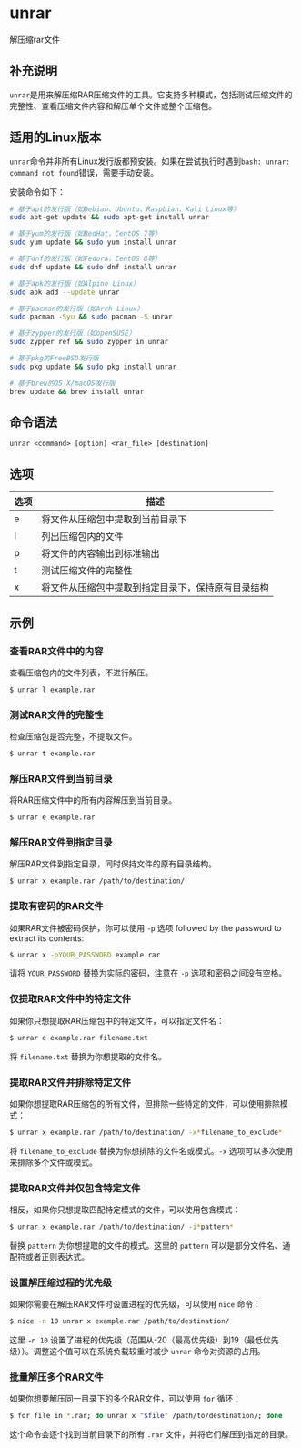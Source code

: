 unrar
===

解压缩rar文件

## 补充说明

`unrar`是用来解压缩RAR压缩文件的工具。它支持多种模式，包括测试压缩文件的完整性、查看压缩文件内容和解压单个文件或整个压缩包。

## 适用的Linux版本

`unrar`命令并非所有Linux发行版都预安装。如果在尝试执行时遇到`bash: unrar: command not found`错误，需要手动安装。

安装命令如下：

```bash
# 基于apt的发行版（如Debian、Ubuntu、Raspbian、Kali Linux等）
sudo apt-get update && sudo apt-get install unrar

# 基于yum的发行版（如RedHat，CentOS 7等）
sudo yum update && sudo yum install unrar

# 基于dnf的发行版（如Fedora，CentOS 8等）
sudo dnf update && sudo dnf install unrar

# 基于apk的发行版（如Alpine Linux）
sudo apk add --update unrar

# 基于pacman的发行版（如Arch Linux）
sudo pacman -Syu && sudo pacman -S unrar

# 基于zypper的发行版（如openSUSE）
sudo zypper ref && sudo zypper in unrar

# 基于pkg的FreeBSD发行版
sudo pkg update && sudo pkg install unrar

# 基于brew的OS X/macOS发行版
brew update && brew install unrar
```

##  命令语法

```
unrar <command> [option] <rar_file> [destination]
```

##  选项

| 选项 | 描述                                               |
| ---- | -------------------------------------------------- |
| e    | 将文件从压缩包中提取到当前目录下                   |
| l    | 列出压缩包内的文件                                 |
| p    | 将文件的内容输出到标准输出                         |
| t    | 测试压缩文件的完整性                               |
| x    | 将文件从压缩包中提取到指定目录下，保持原有目录结构 |

## 示例

### 查看RAR文件中的内容

查看压缩包内的文件列表，不进行解压。

```bash
$ unrar l example.rar
```

### 测试RAR文件的完整性

检查压缩包是否完整，不提取文件。

```bash
$ unrar t example.rar
```

### 解压RAR文件到当前目录

将RAR压缩文件中的所有内容解压到当前目录。

```bash
$ unrar e example.rar
```

### 解压RAR文件到指定目录

解压RAR文件到指定目录，同时保持文件的原有目录结构。

```bash
$ unrar x example.rar /path/to/destination/
```

### 提取有密码的RAR文件

如果RAR文件被密码保护，你可以使用 `-p` 选项 followed by the password to extract its contents:

```bash
$ unrar x -pYOUR_PASSWORD example.rar
```

请将 `YOUR_PASSWORD` 替换为实际的密码，注意在 `-p` 选项和密码之间没有空格。

### 仅提取RAR文件中的特定文件

如果你只想提取RAR压缩包中的特定文件，可以指定文件名：

```bash
$ unrar e example.rar filename.txt
```

将 `filename.txt` 替换为你想提取的文件名。

### 提取RAR文件并排除特定文件

如果你想提取RAR压缩包的所有文件，但排除一些特定的文件，可以使用排除模式：

```bash
$ unrar x example.rar /path/to/destination/ -x*filename_to_exclude*
```

将 `filename_to_exclude` 替换为你想排除的文件名或模式。`-x` 选项可以多次使用来排除多个文件或模式。

### 提取RAR文件并仅包含特定文件

相反，如果你只想提取匹配特定模式的文件，可以使用包含模式：

```bash
$ unrar x example.rar /path/to/destination/ -i*pattern*
```

替换 `pattern` 为你想提取的文件的模式。这里的 `pattern` 可以是部分文件名、通配符或者正则表达式。

### 设置解压缩过程的优先级

如果你需要在解压RAR文件时设置进程的优先级，可以使用 `nice` 命令：

```bash
$ nice -n 10 unrar x example.rar /path/to/destination/
```

这里 `-n 10` 设置了进程的优先级（范围从-20（最高优先级）到19（最低优先级））。调整这个值可以在系统负载较重时减少 `unrar` 命令对资源的占用。

### 批量解压多个RAR文件

如果你想要解压同一目录下的多个RAR文件，可以使用 `for` 循环：

```bash
$ for file in *.rar; do unrar x "$file" /path/to/destination/; done
```

这个命令会逐个找到当前目录下的所有 `.rar` 文件，并将它们解压到指定的目录。
